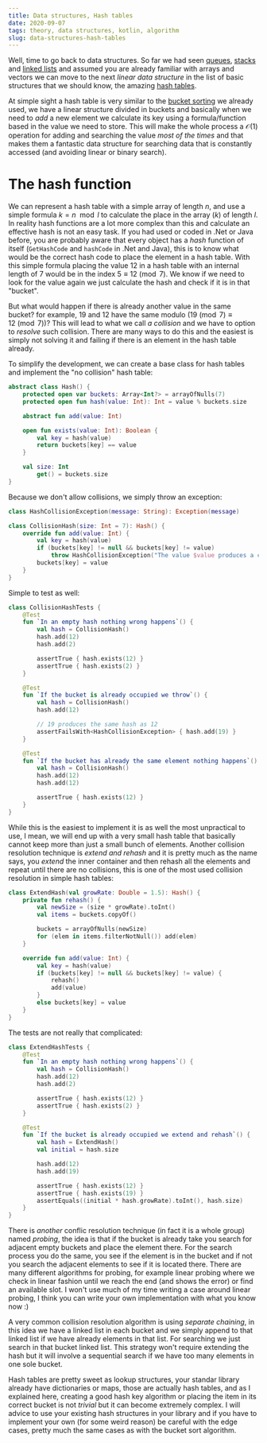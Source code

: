 ```yaml
---
title: Data structures, Hash tables
date: 2020-09-07
tags: theory, data structures, kotlin, algorithm
slug: data-structures-hash-tables
---
```


Well, time to go back to data structures. So far we had seen [queues]({filename}/2020-08-12-data-structures-simple-queue-in-python.md), [stacks]({filename}/2020-08-17-data-structures-the-humble-stack.md) and [linked lists]({filename}/2020-08-14-data-structures-simple-single-linked-lists.md) and assumed you are already familiar with arrays and vectors we can move to the next _linear data structure_ in the list of basic structures that we should know, the amazing [hash tables](https://en.wikipedia.org/wiki/Hash_table).

At simple sight a hash table is very similar to the [bucket sorting](https://en.wikipedia.org/wiki/Hash_table) we already used, we have a linear structure divided in buckets and basically when we need to _add_ a new element we calculate its key using a formula/function based in the value we need to store. This will make the whole process a $\mathcal{O}(1)$ operation for adding and searching the value _most of the times_ and that makes them a fantastic data structure for searching data that is constantly accessed (and avoiding linear or binary search).

# The hash function

We can represent a hash table with a simple array of length $n$, and use a simple formula $k = n \mod l$ to calculate the place in the array ($k$) of length $l$. In reality hash functions are a lot more complex than this and calculate an effective hash is not an easy task. If you had used or coded in .Net or Java before, you are probably aware that every object has a _hash_ function of itself (`GetHashCode` and `hashCode` in .Net and Java), this is to know what would be the correct hash code to place the element in a hash table. With this simple formula placing the value $12$ in a hash table with an internal length of $7$ would be in the index $5 \equiv 12 \pmod 7$. We know if we need to look for the value again we just calculate the hash and check if it is in that "bucket".

But what would happen if there is already another value in the same bucket? for example, 19 and 12 have the same modulo ($19 \pmod 7 \equiv 12 \pmod 7$)? This will lead to what we call _a collision_ and we have to option to _resolve_ such collision. There are many ways to do this and the easiest is simply not solving it and failing if there is an element in the hash table already.

To simplify the development, we can create a base class for hash tables and implement the "no collision" hash table:

```kotlin
abstract class Hash() {
    protected open var buckets: Array<Int?> = arrayOfNulls(7)
    protected open fun hash(value: Int): Int = value % buckets.size

    abstract fun add(value: Int)

    open fun exists(value: Int): Boolean {
        val key = hash(value)
        return buckets[key] == value
    }

    val size: Int
        get() = buckets.size
}
```

Because we don't allow collisions, we simply throw an exception:

```kotlin
class HashCollisionException(message: String): Exception(message)

class CollisionHash(size: Int = 7): Hash() {
    override fun add(value: Int) {
        val key = hash(value)
        if (buckets[key] != null && buckets[key] != value)
            throw HashCollisionException("The value $value produces a collision in the hash")
        buckets[key] = value
    }
}
```

Simple to test as well:

```kotlin
class CollisionHashTests {
    @Test
    fun `In an empty hash nothing wrong happens`() {
        val hash = CollisionHash()
        hash.add(12)
        hash.add(2)

        assertTrue { hash.exists(12) }
        assertTrue { hash.exists(2) }
    }

    @Test
    fun `If the bucket is already occupied we throw`() {
        val hash = CollisionHash()
        hash.add(12)

        // 19 produces the same hash as 12
        assertFailsWith<HashCollisionException> { hash.add(19) }
    }

    @Test
    fun `If the bucket has already the same element nothing happens`() {
        val hash = CollisionHash()
        hash.add(12)
        hash.add(12)

        assertTrue { hash.exists(12) }
    }
}
```

While this is the easiest to implement it is as well the most unpractical to use, I mean, we will end up with a very small hash table that basically cannot keep more than just a small bunch of elements. Another collision resolution technique is _extend and rehash_ and it is pretty much as the name says, you _extend_ the inner container and then rehash all the elements and repeat until there are no collisions, this is one of the most used collision resolution in simple hash tables:

```kotlin
class ExtendHash(val growRate: Double = 1.5): Hash() {
    private fun rehash() {
        val newSize = (size * growRate).toInt()
        val items = buckets.copyOf()

        buckets = arrayOfNulls(newSize)
        for (elem in items.filterNotNull()) add(elem)
    }

    override fun add(value: Int) {
        val key = hash(value)
        if (buckets[key] != null && buckets[key] != value) {
            rehash()
            add(value)
        }
        else buckets[key] = value
    }
}
```

The tests are not really that complicated:

```kotlin
class ExtendHashTests {
    @Test
    fun `In an empty hash nothing wrong happens`() {
        val hash = CollisionHash()
        hash.add(12)
        hash.add(2)

        assertTrue { hash.exists(12) }
        assertTrue { hash.exists(2) }
    }

    @Test
    fun `If the bucket is already occupied we extend and rehash`() {
        val hash = ExtendHash()
        val initial = hash.size

        hash.add(12)
        hash.add(19)

        assertTrue { hash.exists(12) }
        assertTrue { hash.exists(19) }
        assertEquals((initial * hash.growRate).toInt(), hash.size)
    }
}
```

There is _another_ conflic resolution technique (in fact it is a whole group) named _probing_, the idea is that if the bucket is already take you search for adjacent empty buckets and place the element there. For the search process you do the same, you see if the element is in the bucket and if not you search the adjacent elements to see if it is located there. There are many different algorithms for probing, for example linear probing where we check in linear fashion until we reach the end (and shows the error) or find an available slot. I won't use much of my time writing a case around linear probing, I think you can write your own implementation with what you know now :)

A very common collision resolution algorithm is using _separate chaining_, in this idea we have a linked list in each bucket and we simply append to that linked list if we have already elements in that list. For searching we just search in that bucket linked list. This strategy won't require extending the hash but it will involve a sequential search if we have too many elements in one sole bucket.

Hash tables are pretty sweet as lookup structures, your standar library already have dictionaries or maps, those are actually hash tables, and as I explained here, creating a good hash key algorithm or placing the item in its correct bucket is not _trivial_ but it can become extremely complex. I will advice to use your existing hash structures in your library and if you have to implement your own (for some weird reason) be careful with the edge cases, pretty much the same cases as with the bucket sort algorithm.

